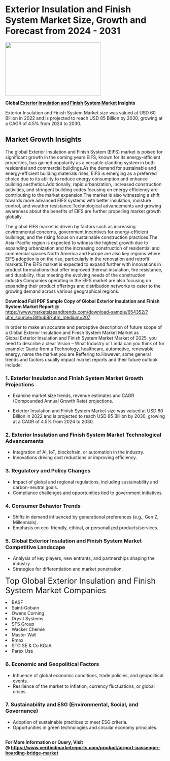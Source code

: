 <H1>Exterior Insulation and Finish System Market Size, Growth and Forecast from 2024 - 2031</H1><img class="aligncenter size-medium wp-image-584254" src="https://thirdeyenews.in/wp-content/uploads/2024/09/Global-Market-Research-300x168.jpeg" alt="" width="300" height="168" /><p><strong>Global&nbsp;<a href="https://www.marketsizeandtrends.com/download-sample/654352/?utm_source=Github8j?utm_medium=207">Exterior Insulation and Finish System Market</a> Insights</strong></p><p>Exterior Insulation and Finish System Market size was valued at USD 60 Billion in 2022 and is projected to reach USD 85 Billion by 2030, growing at a CAGR of 4.5% from 2024 to 2030.</p><p><h2>Market Growth Insights</h2> <p>The global Exterior Insulation and Finish System (EIFS) market is poised for significant growth in the coming years.EIFS, known for its energy-efficient properties, has gained popularity as a versatile cladding system in both residential and commercial buildings.As the demand for sustainable and energy-efficient building materials rises, EIFS is emerging as a preferred choice due to its ability to reduce energy consumption and enhance building aesthetics.Additionally, rapid urbanization, increased construction activities, and stringent building codes focusing on energy efficiency are contributing to the market expansion.The market is also witnessing a shift towards more advanced EIFS systems with better insulation, moisture control, and weather resistance.Technological advancements and growing awareness about the benefits of EIFS are further propelling market growth globally.</p> <p>The global EIFS market is driven by factors such as increasing environmental concerns, government incentives for energy-efficient buildings, and the rising focus on sustainable construction practices.The Asia-Pacific region is expected to witness the highest growth due to expanding urbanization and the increasing construction of residential and commercial spaces.North America and Europe are also key regions where EIFS adoption is on the rise, particularly in the renovation and retrofit markets.The EIFS market is expected to expand further with innovations in product formulations that offer improved thermal insulation, fire resistance, and durability, thus meeting the evolving needs of the construction industry.Companies operating in the EIFS market are also focusing on expanding their product offerings and distribution networks to cater to the growing demand across various geographical regions.</p> <p><span class=""><strong>Download Full PDF Sample Copy of Global Exterior Insulation and Finish System Market Report</strong> @ <a href="https://www.marketsizeandtrends.com/download-sample/654352/?utm_source=Github8j?utm_medium=207" target="_blank">https://www.marketsizeandtrends.com/download-sample/654352/?utm_source=Github8j?utm_medium=207</a></span></p><p>In order to make an accurate and perceptive description of future scope of a Global&nbsp;Exterior Insulation and Finish System Market Market as Global&nbsp;Exterior Insulation and Finish System Market Market of 2025, you need to describe a clear Vision &ndash; What Industry or Linda can you think of for example: Quote from a Technology, healthcare, automotive, renewable energy, name the market you are Reffering to.However, some general trends and factors usually impact market reports and their future outlook include:</p><h3>1.&nbsp;<strong>Exterior Insulation and Finish System Market Growth Projections</strong></h3><ul><li>Examine market size trends, revenue estimates and CAGR (Compounded Annual Growth Rate) projections.</li><li><p>Exterior Insulation and Finish System Market size was valued at USD 60 Billion in 2022 and is projected to reach USD 85 Billion by 2030, growing at a CAGR of 4.5% from 2024 to 2030.</p></li></ul><h3>2.&nbsp;<strong>Exterior Insulation and Finish System Market Technological Advancements</strong></h3><ul><li>Integration of AI, IoT, blockchain, or automation in the industry.</li><li>Innovations driving cost reductions or improving efficiency.</li></ul><h3>3.&nbsp;<strong>Regulatory and Policy Changes</strong></h3><ul><li>Impact of global and regional regulations, including sustainability and carbon-neutral goals.</li><li>Compliance challenges and opportunities tied to government initiatives.</li></ul><h3>4.&nbsp;<strong>Consumer Behavior Trends</strong></h3><ul><li>Shifts in demand influenced by generational preferences (e.g., Gen Z, Millennials).</li><li>Emphasis on eco-friendly, ethical, or personalized products/services.</li></ul><h3>5.&nbsp;<strong>Global Exterior Insulation and Finish System Market Competitive Landscape</strong></h3><ul><li>Analysis of key players, new entrants, and partnerships shaping the industry.</li><li>Strategies for differentiation and market penetration.</li></ul><p data-pm-slice="1 1 []"><span style="color: inherit; font-family: inherit; font-size: 25px;">Top Global Exterior Insulation and Finish System Market Companies</span></p><div class="" data-test-id=""><p><li>BASF</li><li> Saint-Gobain</li><li> Owens Corning</li><li> Dryvit Systems</li><li> SFS Group</li><li> Wacker Chemie</li><li> Master Wall</li><li> Rmax</li><li> STO SE & Co KGaA</li><li> Parex Usa</li></p></div><h3>6.&nbsp;<strong>Economic and Geopolitical Factors</strong></h3><ul><li>Influence of global economic conditions, trade policies, and geopolitical events.</li><li>Resilience of the market to inflation, currency fluctuations, or global crises.</li></ul><h3>7.&nbsp;<strong>Sustainability and ESG (Environmental, Social, and Governance)</strong></h3><ul><li>Adoption of sustainable practices to meet ESG criteria.</li><li>Opportunities in green technologies and circular economy principles.</li></ul><h2><strong style="font-size: 14px;">For More Information or Query, Visit @&nbsp;</strong><a style="background-color: #ffffff; font-size: 14px;" href="https://www.marketsizeandtrends.com/report/exterior-insulation-and-finish-system-market/" target="_blank">https://www.verifiedmarketreports.com/product/airport-passenger-boarding-bridge-market</a></h2>